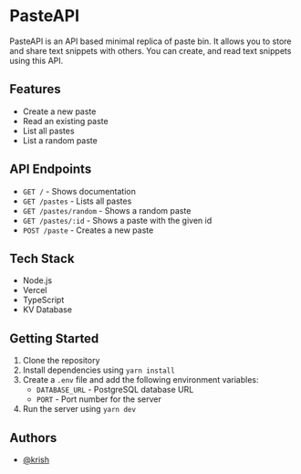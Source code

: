 # PasteAPI

PasteAPI is an API based minimal replica of paste bin. It allows you to store and share text snippets with others. You can create, and read text snippets using this API.

## Features

- Create a new paste
- Read an existing paste
- List all pastes
- List a random paste

## API Endpoints

- `GET /` - Shows documentation
- `GET /pastes` - Lists all pastes
- `GET /pastes/random` - Shows a random paste
- `GET /pastes/:id` - Shows a paste with the given id
- `POST /paste` - Creates a new paste

## Tech Stack

- Node.js
- Vercel
- TypeScript
- KV Database

## Getting Started

1. Clone the repository
2. Install dependencies using `yarn install`
3. Create a `.env` file and add the following environment variables:
   - `DATABASE_URL` - PostgreSQL database URL
   - `PORT` - Port number for the server
4. Run the server using `yarn dev`

## Authors

- [@krish](https://github.com/ikrishagarwal)
